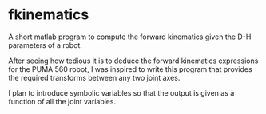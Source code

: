 # fkinematics
A short matlab program to compute the forward kinematics given the D-H parameters of a robot. 

After seeing how tedious it is to deduce the forward kinematics expressions for the PUMA 560 robot, I was inspired to write this program that provides the required transforms between any two joint axes. 

I plan to introduce symbolic variables so that the output is given as a function of all the joint variables. 
